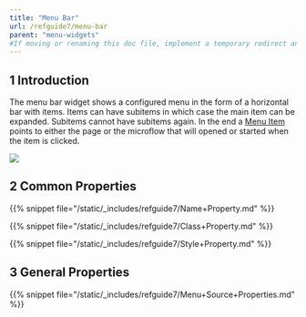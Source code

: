 ```yaml
---
title: "Menu Bar"
url: /refguide7/menu-bar
parent: "menu-widgets"
#If moving or renaming this doc file, implement a temporary redirect and let the respective team know they should update the URL in the product. See Mapping to Products for more details.
---
```


## 1 Introduction

The menu bar widget shows a configured menu in the form of a horizontal bar with items. Items can have subitems in which case the main item can be expanded. Subitems cannot have subitems again. In the end a [Menu Item](menu-item) points to either the page or the microflow that will opened or started when the item is clicked.

![](/attachments/refguide7/desktop-modeler/pages/menu-widgets/menu-bar/menu-bar.png)

## 2 Common Properties

{{% snippet file="/static/_includes/refguide7/Name+Property.md" %}}

{{% snippet file="/static/_includes/refguide7/Class+Property.md" %}}

{{% snippet file="/static/_includes/refguide7/Style+Property.md" %}}

## 3 General Properties

{{% snippet file="/static/_includes/refguide7/Menu+Source+Properties.md" %}}

